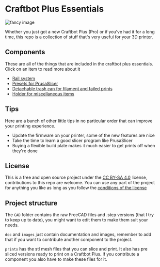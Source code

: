 # Craftbot Plus Essentials

![fancy image](images/header.svg)

Whether you just got a new Craftbot Plus (Pro) or if you've had it for a long time, this repo is a collection of stuff that's very useful for your 3D printer. 


## Components

These are all of the things that are included in the craftbot plus essentials. Click on an item to read more about it

- [Rail system](doc/rails.md)
- [Presets for PrusaSlicer](doc/presets.md)
- [Detachable trash can for filament and failed prints](doc/trash-can.md)
- [Holder for miscellaneous items](doc/bag-holder.md)


## Tips

Here are a bunch of other little tips in no particular order that can improve your printing experience.
- Update the firmware on your printer, some of the new features are nice
- Take the time to learn a good slicer program like PrusaSlicer
- Buying a flexible build plate makes it much easier to get prints off when they're done


## License

This is a free and open source project under the [CC BY-SA 4.0](https://creativecommons.org/licenses/by-sa/4.0/) license, contributions to this repo are welcome. You can use any part of the project for anything you like as long as you follow the [conditions of the license](https://choosealicense.com/licenses/cc-by-sa-4.0/)


## Project structure

The `CAD` folder contains the raw FreeCAD files and .step versions (that I try to keep up to date), you might want to edit them to make them suit your needs.

`doc` and `images` just contain documentation and images, remember to add that if you want to contribute another component to the project.

`prints` has the stl mesh files that you can slice and print. It also has pre sliced versions ready to print on a Craftbot Plus. If you contribute a component you also have to make these files for it.


